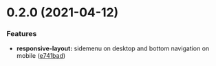 # 0.2.0 (2021-04-12)


### Features

* **responsive-layout:** sidemenu on desktop and bottom navigation on mobile ([e741bad](https://github.com/ruddenchaux/rickandmorty/commit/e741bad91a38b818cecca310d3e4d6a8db652a62))

